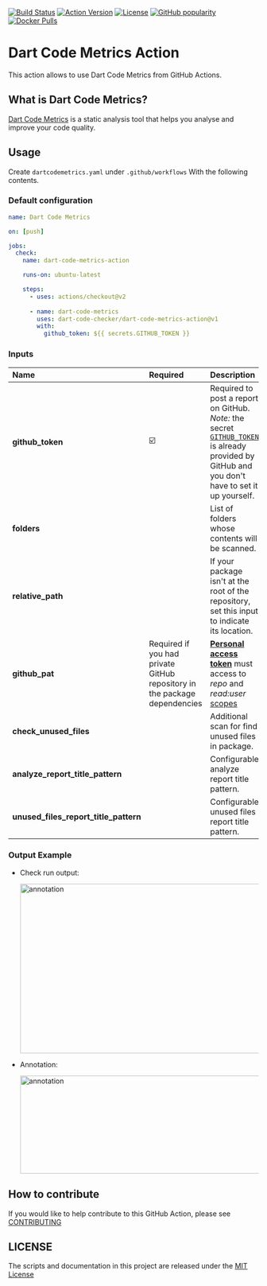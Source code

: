 <!-- markdownlint-disable MD041 -->
[![Build Status](https://shields.io/github/workflow/status/dart-code-checker/dart-code-metrics-action/test?logo=github&logoColor=white)](https://github.com/dart-code-checker/dart-code-metrics-action/)
[![Action Version](https://img.shields.io/github/v/release/dart-code-checker/dart-code-metrics-action?color=blue&label=action&logo=github&logoColor=white)](https://github.com/marketplace/actions/dart-code-metrics-action/)
[![License](https://img.shields.io/github/license/dart-code-checker/dart-code-metrics-action)](https://github.com/dart-code-checker/dart-code-metrics-action/blob/master/LICENSE)
[![GitHub popularity](https://img.shields.io/github/stars/dart-code-checker/dart-code-metrics-action?logo=github&logoColor=white)](https://github.com/dart-code-checker/dart-code-metrics-action/stargazers/)
[![Docker Pulls](https://img.shields.io/docker/pulls/dkrutskikh/dart_code_metrics_action?label=runs&logo=github&logoColor=white)](https://github.com/marketplace/actions/dart-code-metrics-action/)
<!-- markdownlint-enable MD041 -->

# Dart Code Metrics Action

This action allows to use Dart Code Metrics from GitHub Actions.

## What is Dart Code Metrics?

[Dart Code Metrics](https://github.com/dart-code-checker/dart-code-metrics) is a static analysis tool that helps you analyse and improve your code quality.

## Usage

Create `dartcodemetrics.yaml` under `.github/workflows` With the following contents.

### Default configuration

```yml
name: Dart Code Metrics

on: [push]

jobs:
  check:
    name: dart-code-metrics-action

    runs-on: ubuntu-latest

    steps:
      - uses: actions/checkout@v2
          
      - name: dart-code-metrics
        uses: dart-code-checker/dart-code-metrics-action@v1
        with:
          github_token: ${{ secrets.GITHUB_TOKEN }}
```

### Inputs

| Name                                  | Required                                                                  | Description                                                                                                                                                                                                                                                                                                         | Default                                                 |
| :------------------------------------ | :------------------------------------------------------------------------ | :------------------------------------------------------------------------------------------------------------------------------------------------------------------------------------------------------------------------------------------------------------------------------------------------------------------ | :------------------------------------------------------ |
| **github_token**                      | ☑️                                                                         | Required to post a report on GitHub. *Note:* the secret [`GITHUB_TOKEN`](https://help.github.com/en/actions/automating-your-workflow-with-github-actions/authenticating-with-the-github_token) is already provided by GitHub and you don't have to set it up yourself.                                              |                                                         |
| **folders**                           |                                                                           | List of folders whose contents will be scanned.                                                                                                                                                                                                                                                                     | [`lib`]                                                 |
| **relative_path**                     |                                                                           | If your package isn't at the root of the repository, set this input to indicate its location.                                                                                                                                                                                                                       |                                                         |
| **github_pat**                        | Required if you had private GitHub repository in the package dependencies | [**Personal access token**](https://docs.github.com/en/github/authenticating-to-github/keeping-your-account-and-data-secure/creating-a-personal-access-token) must access to *repo* and *read:user* [scopes](https://docs.github.com/en/developers/apps/building-oauth-apps/scopes-for-oauth-apps#available-scopes) |                                                         |
| **check_unused_files**                |                                                                           | Additional scan for find unused files in package.                                                                                                                                                                                                                                                                   | `false`                                                 |
| **analyze_report_title_pattern**      |                                                                           | Configurable analyze report title pattern.                                                                                                                                                                                                                                                                          | `Dart Code Metrics analyze report of $packageName`      |
| **unused_files_report_title_pattern** |                                                                           | Configurable unused files report title pattern.                                                                                                                                                                                                                                                                     | `Dart Code Metrics unused files report of $packageName` |

### Output Example

* Check run output:
  
  <img
  src="https://raw.githubusercontent.com/dart-code-checker/dart-code-metrics-action/master/doc/.assets/check_run_output.png"
  alt="annotation"
  height="341,5" width="597"
  align="center">

* Annotation:

  <img
  src="https://raw.githubusercontent.com/dart-code-checker/dart-code-metrics-action/master/doc/.assets/annotation.png"
  alt="annotation"
  height="197" width="608"
  align="center">

## How to contribute

If you would like to help contribute to this GitHub Action, please see [CONTRIBUTING](./CONTRIBUTING.md)

## LICENSE

The scripts and documentation in this project are released under the [MIT License](./LICENSE)
